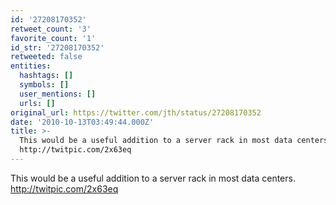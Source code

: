 ```yaml
---
id: '27208170352'
retweet_count: '3'
favorite_count: '1'
id_str: '27208170352'
retweeted: false
entities:
  hashtags: []
  symbols: []
  user_mentions: []
  urls: []
original_url: https://twitter.com/jth/status/27208170352
date: '2010-10-13T03:49:44.000Z'
title: >-
  This would be a useful addition to a server rack in most data centers. 
  http://twitpic.com/2x63eq
---
```


This would be a useful addition to a server rack in most data centers.  http://twitpic.com/2x63eq